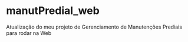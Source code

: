 # manutPredial_web
Atualização do meu projeto de Gerenciamento de Manutenções Prediais para rodar na Web
